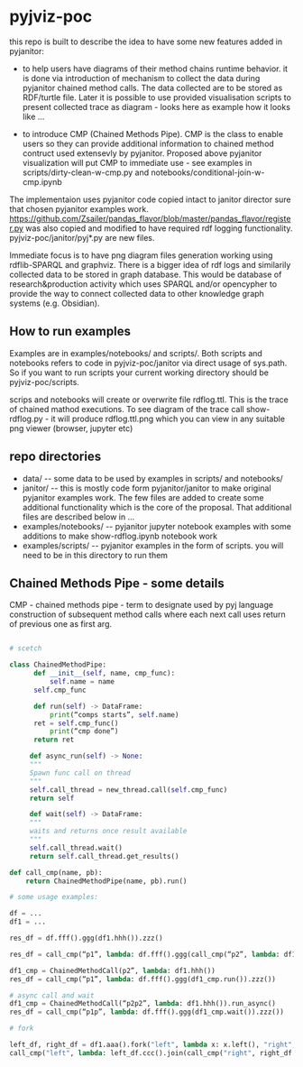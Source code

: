 # pyjviz-poc

this repo is built to describe the idea to have some new features added in pyjanitor:

- to help users have diagrams of their method chains runtime behavior. it is done via introduction of mechanism to collect the data during pyjanitor chained method calls. The data collected are to be stored as RDF/turtle file. Later it is possible to use provided visualisation scripts to present collected trace as diagram - looks here as example how it looks like ...

- to introduce CMP (Chained Methods Pipe). CMP is the class to enable users so they can provide additional information to chained method contruct used extensevly by pyjanitor. Proposed above pyjanitor visualization will put CMP to immediate use - see examples in scripts/dirty-clean-w-cmp.py and notebooks/conditional-join-w-cmp.ipynb

The implementaion uses pyjanitor code copied intact to janitor director sure that chosen pyjanitor examples work.
https://github.com/Zsailer/pandas_flavor/blob/master/pandas_flavor/register.py was also copied and modified to have required rdf logging functionality.
pyjviz-poc/janitor/pyj*.py are new files.

Immediate focus is to have png diagram files generation working using rdflib-SPARQL and graphviz. There is a bigger idea of rdf logs and similarily collected data to be stored in graph database. This would be database of research&production activity which uses SPARQL and/or opencypher to provide the way to connect collected data to other knowledge graph systems (e.g. Obsidian).

## How to run examples

Examples are in examples/notebooks/ and scripts/. Both scripts and notebooks refers to code in pyjviz-poc/janitor via direct usage of sys.path. So if you want to run scripts your current working directory should be pyjviz-poc/scripts.

scrips and notebooks will create or overwrite file rdflog.ttl. This is the trace of chained mathod executions. To see diagram of the trace call show-rdflog.py - it will produce rdflog.ttl.png which you can view in any suitable png viewer (browser, jupyter etc)

## repo directories

- data/ -- some data to be used by examples in scripts/ and notebooks/
- janitor/ -- this is mostly code form pyjanitor/janitor to make original pyjanitor examples work. The few files are added to create some additional functionality which is the core of the proposal. That additional files are described below in ...
- examples/notebooks/ -- pyjanitor jupyter notebook examples with some additions to make show-rdflog.ipynb notebook work
- examples/scripts/ -- pyjanitor examples in the form of scripts. you will need to be in this directory to run them

## Chained Methods Pipe - some details

CMP - chained methods pipe - term to designate used by pyj language construction of subsequent method calls where each next call uses
return of previous one as first arg.


```python

# scetch

class ChainedMethodPipe:
      def __init__(self, name, cmp_func):
      	  self.name = name
	  self.cmp_func

      def run(self) -> DataFrame:
          print(“comps starts”, self.name)
	  ret = self.cmp_func()
          print(“cmp done”)
	  return ret

     def async_run(self) -> None:
     """
     Spawn func call on thread
     """
     self.call_thread = new_thread.call(self.cmp_func)
     return self

     def wait(self) -> DataFrame:
     """
     waits and returns once result available
     """
     self.call_thread.wait()
     return self.call_thread.get_results()

def call_cmp(name, pb):
    return ChainedMethodPipe(name, pb).run()
```


```python
# some usage examples:

df = ...
df1 = ...

res_df = df.fff().ggg(df1.hhh()).zzz()

res_df = call_cmp(“p1”, lambda: df.fff().ggg(call_cmp(“p2”, lambda: df1.hhh()).zzz())

df1_cmp = ChainedMethodCall(p2”, lambda: df1.hhh())
res_df = call_cmp(“p1”, lambda: df.fff().ggg(df1_cmp.run()).zzz())

# async call and wait
df1_cmp = ChainedMethodCall(“p2p2”, lambda: df1.hhh()).run_async()
res_df = call_cmp(“p1p”, lambda: df.fff().ggg(df1_cmp.wait()).zzz())

# fork

left_df, right_df = df1.aaa().fork("left", lambda x: x.left(), "right", lambda x: x.right())
call_cmp("left", lambda: left_df.ccc().join(call_cmp("right", right_df.ccc()))

```
